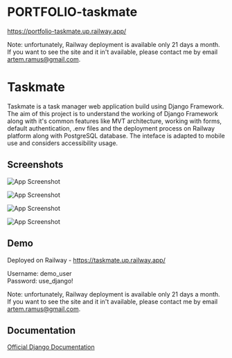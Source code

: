 ﻿# PORTFOLIO-taskmate
https://portfolio-taskmate.up.railway.app/

Note: unfortunately, Railway deployment is available only 21 days a month. If you want to see the site and it in't available, please contact me by email artem.ramus@gmail.com.

# Taskmate

Taskmate is a task manager web application build using Django Framework. The aim of this project is to understand the working of Django Framework along with it's common features like MVT architecture, working with forms, default authentication, .env files and the deployment process on Railway platform along with PostgreSQL database. The inteface is adapted to mobile use and considers accessibility usage.


## Screenshots

![App Screenshot](https://github.com/ArtemRamus/PORTFOLIO-taskmate/tree/main/screenshots/home.jpg)

![App Screenshot](https://github.com/ArtemRamus/PORTFOLIO-taskmate/tree/main/screenshots/login.jpg)

![App Screenshot](https://github.com/ArtemRamus/PORTFOLIO-taskmate/tree/main/screenshots/registe.jpg)

![App Screenshot](https://github.com/ArtemRamus/PORTFOLIO-taskmate/tree/main/screenshots/todolist.jpg)

## Demo

Deployed on Railway - https://taskmate.up.railway.app/

Username: demo_user  
Password: use_django!

Note: unfortunately, Railway deployment is available only 21 days a month. If you want to see the site and it in't available, please contact me by email artem.ramus@gmail.com.
  
## Documentation

[Official Django Documentation](https://www.djangoproject.com/)
